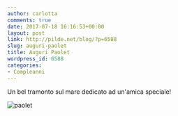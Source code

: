 ```yaml
---
author: carlotta
comments: true
date: 2017-07-18 16:16:53+00:00
layout: post
link: http://pilde.net/blog/?p=6588
slug: auguri-paolet
title: Auguri Paolet
wordpress_id: 6588
categories:
- Compleanni
---
```


Un bel tramonto sul mare dedicato ad un'amica speciale!

![paolet](http://pilde.net/blog/wp-content/uploads/2017/07/paolet.png)



